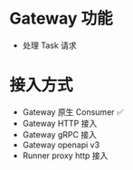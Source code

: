 
# Gateway 功能
- 处理 Task 请求

# 接入方式
- Gateway 原生 Consumer ✅
- Gateway HTTP 接入
- Gateway gRPC 接入
- Gateway openapi v3
- Runner proxy http 接入